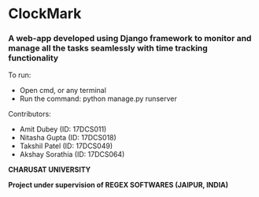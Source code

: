 <h1><b>ClockMark</b></h1>
<h3> A web-app developed using Django framework to monitor and manage all the tasks seamlessly with time tracking functionality</h3>

To run:
  <ul>
    <li> Open cmd, or any terminal</li>
    <li> Run the command: python manage.py runserver </li>
  </ul>

Contributors: 
<ul>
  <li>Amit Dubey      (ID: 17DCS011)</li>
  <li>Nitasha Gupta   (ID: 17DCS018) </li>
  <li>Takshil Patel   (ID: 17DCS049)</li>
  <li>Akshay Sorathia (ID: 17DCS064)</li>
</ul>
<strong>CHARUSAT UNIVERSITY</strong>


<strong>Project under supervision of REGEX SOFTWARES (JAIPUR, INDIA)</strong>
